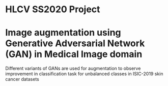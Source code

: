 # HLCV SS2020 Project

# Image augmentation using Generative Adversarial Network (GAN) in Medical Image domain

Different variants of GANs are used for augmentation to observe improvement in classification task for unbalanced classes in ISIC-2019 skin cancer datasets